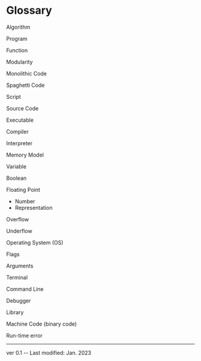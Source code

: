 # Glossary

Algorithm

Program

Function

Modularity

Monolithic Code

Spaghetti Code

Script

Source Code

Executable

Compiler

Interpreter


Memory Model

Variable

Boolean

Floating Point
  - Number
  - Representation

Overflow

Underflow

Operating System (OS)

Flags

Arguments

Terminal

Command Line

Debugger

Library

Machine Code (binary code)

Run-time error

---

ver 0.1 -- Last modified: Jan. 2023
